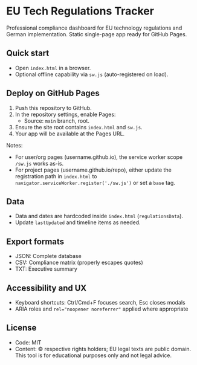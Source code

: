 # EU Tech Regulations Tracker

Professional compliance dashboard for EU technology regulations and German implementation. Static single-page app ready for GitHub Pages.

## Quick start

- Open `index.html` in a browser.
- Optional offline capability via `sw.js` (auto-registered on load).

## Deploy on GitHub Pages

1. Push this repository to GitHub.
2. In the repository settings, enable Pages:
   - Source: `main` branch, root.
3. Ensure the site root contains `index.html` and `sw.js`.
4. Your app will be available at the Pages URL.

Notes:
- For user/org pages (username.github.io), the service worker scope `/sw.js` works as-is.
- For project pages (username.github.io/repo), either update the registration path in `index.html` to `navigator.serviceWorker.register('./sw.js')` or set a `base` tag.

## Data

- Data and dates are hardcoded inside `index.html` (`regulationsData`).
- Update `lastUpdated` and timeline items as needed.

## Export formats

- JSON: Complete database
- CSV: Compliance matrix (properly escapes quotes)
- TXT: Executive summary

## Accessibility and UX

- Keyboard shortcuts: Ctrl/Cmd+F focuses search, Esc closes modals
- ARIA roles and `rel="noopener noreferrer"` applied where appropriate

## License

- Code: MIT
- Content: © respective rights holders; EU legal texts are public domain. This tool is for educational purposes only and not legal advice.
